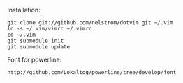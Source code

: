Installation:

    git clone git://github.com/nelstrom/dotvim.git ~/.vim
    ln -s ~/.vim/vimrc ~/.vimrc
    cd ~/.vim
    git submodule init
    git submodule update	

Font for powerline:

    http://github.com/Lokaltog/powerline/tree/develop/font
